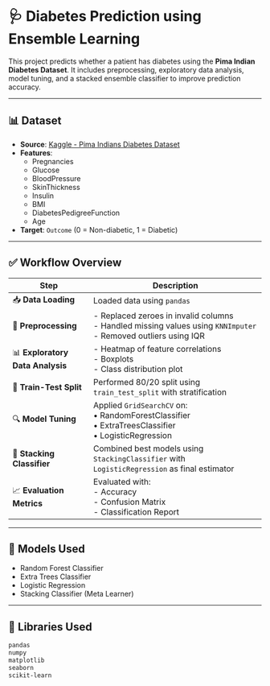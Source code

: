 # 🩺 Diabetes Prediction using Ensemble Learning

This project predicts whether a patient has diabetes using the **Pima Indian Diabetes Dataset**. It includes preprocessing, exploratory data analysis, model tuning, and a stacked ensemble classifier to improve prediction accuracy.

---

## 📊 Dataset

- **Source**: [Kaggle - Pima Indians Diabetes Dataset](https://www.kaggle.com/datasets/uciml/pima-indians-diabetes-database)
- **Features**:
  - Pregnancies
  - Glucose
  - BloodPressure
  - SkinThickness
  - Insulin
  - BMI
  - DiabetesPedigreeFunction
  - Age
- **Target**: `Outcome` (0 = Non-diabetic, 1 = Diabetic)

---

## ✅ Workflow Overview

| Step              | Description |
|------------------|-------------|
| 📥 **Data Loading**        | Loaded data using `pandas` |
| 🧹 **Preprocessing**       | - Replaced zeroes in invalid columns<br>- Handled missing values using `KNNImputer`<br>- Removed outliers using IQR |
| 📊 **Exploratory Data Analysis** | - Heatmap of feature correlations<br>- Boxplots<br>- Class distribution plot |
| 🧪 **Train-Test Split**    | Performed 80/20 split using `train_test_split` with stratification |
| 🔍 **Model Tuning**        | Applied `GridSearchCV` on:<br> • RandomForestClassifier<br> • ExtraTreesClassifier<br> • LogisticRegression |
| 🧠 **Stacking Classifier** | Combined best models using `StackingClassifier` with `LogisticRegression` as final estimator |
| 📈 **Evaluation Metrics**  | Evaluated with:<br> - Accuracy<br> - Confusion Matrix<br> - Classification Report |

---

## 🧠 Models Used

- Random Forest Classifier
- Extra Trees Classifier
- Logistic Regression
- Stacking Classifier (Meta Learner)

---

## 🔧 Libraries Used

```bash
pandas
numpy
matplotlib
seaborn
scikit-learn
